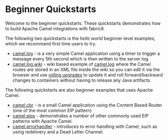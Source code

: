 Beginner Quickstarts
====================

Welcome to the beginner quickstarts. These quickstarts demonstrates how to build Apache Camel integrations with fabric8.

The following two quickstarts is the _hello world_ beginner level examples, which we recommand first time users to try.

* [camel.log](/fabric/profiles/quickstarts/karaf/beginner/camel.log.profile) - is a very simple Camel application using a timer to trigger a message every 5th second which is then written to the server log.
* [camel.log.wiki](/fabric/profiles/quickstarts/karaf/beginner/camel.log.wiki.profile) - wiki based example of [camel.log](/fabric/profiles/quickstarts/karaf/beginner/camel.log.profile) where the Camel routes are stored in an <a fabric-version-link="/camel/canvas/fabric/profiles/quickstarts/karaf/beginner/camel.log.wiki.profile/camel-log.xml">XML file inside the wiki</a> so you can edit it via the browser and use <a href="/fabric/profiles/docs/fabric/rollingUpgrade.md">rolling upgrades</a> to update it and roll forward/backward changes to containers without having to release any Java artifacts.

The following quickstarts are also beginner examples that uses Apache Camel.

* [camel.cbr](/fabric/profiles/quickstarts/karaf/beginner/camel.cbr.profile) - is a small Camel application using the Content Based Router (one of the most common EIP pattern)
* [camel.eips](/fabric/profiles/quickstarts/karaf/beginner/camel.eips.profile) - demonstrates a number of other commonly used EIP patterns with Apache Camel.
* [camel.errorhandler](/fabric/profiles/quickstarts/karaf/beginner/camel.errorhandler.profile) - introduces to error handling with Camel, such as using redelivery and a Dead Letter Channel.

 